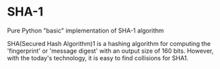 # SHA-1
Pure Python "basic" implementation of SHA-1 algorithm 

SHA(Secured Hash Algorithm)1 is a hashing algorithm for computing the 'fingerprint' or 'message digest'
with an output size of 160 bits. However, with the today's technology, it is easy to find collisions for SHA1.
